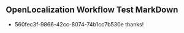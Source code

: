 ## OpenLocalization Workflow Test MarkDown
* 560fec3f-9866-42cc-8074-74b1cc7b530e thanks!

<!--HONumber=Feb17_HO2-->


